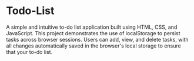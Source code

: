 # Todo-List
A simple and intuitive to-do list application built using HTML, CSS, and JavaScript. This project demonstrates the use of localStorage to persist tasks across browser sessions. Users can add, view, and delete tasks, with all changes automatically saved in the browser's local storage to ensure that your to-do list.
